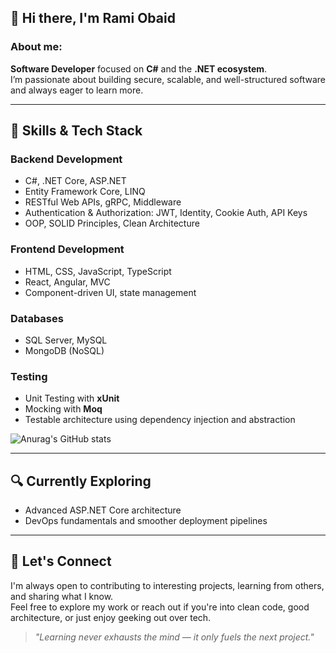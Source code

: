 ## 👋 Hi there, I'm Rami Obaid

### About me:
**Software Developer** focused on **C#** and the **.NET ecosystem**.  
I’m passionate about building secure, scalable, and well-structured software and always eager to learn more.

---

## 🧰 Skills & Tech Stack

### Backend Development
- C#, .NET Core, ASP.NET
- Entity Framework Core, LINQ
- RESTful Web APIs, gRPC, Middleware
- Authentication & Authorization: JWT, Identity, Cookie Auth, API Keys
- OOP, SOLID Principles, Clean Architecture

### Frontend Development
- HTML, CSS, JavaScript, TypeScript
- React, Angular, MVC
- Component-driven UI, state management

### Databases
- SQL Server, MySQL
- MongoDB (NoSQL)

### Testing
- Unit Testing with **xUnit**
- Mocking with **Moq**
- Testable architecture using dependency injection and abstraction

![Anurag's GitHub stats](https://github-readme-stats.vercel.app/api?username=RamiObaid92&show=prs_merged,prs_merged_percentage&show_icons=true&theme=radical)

---

## 🔍 Currently Exploring

- Advanced ASP.NET Core architecture
- DevOps fundamentals and smoother deployment pipelines

---

## 🤝 Let's Connect

I'm always open to contributing to interesting projects, learning from others, and sharing what I know.  
Feel free to explore my work or reach out if you're into clean code, good architecture, or just enjoy geeking out over tech.

> _"Learning never exhausts the mind — it only fuels the next project."_
